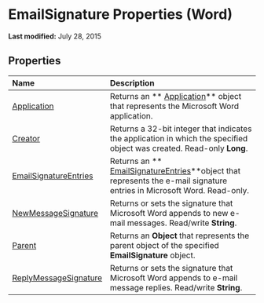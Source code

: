 
# EmailSignature Properties (Word)

 **Last modified:** July 28, 2015


## Properties



|**Name**|**Description**|
|:-----|:-----|
| [Application](f55b4f0e-e8ef-fa68-498b-26ae006de742.md)|Returns an  ** [Application](d1cf6f8f-4e88-bf01-93b4-90a83f79cb44.md)** object that represents the Microsoft Word application.|
| [Creator](8a068616-b3ed-caf9-8fc7-0ee42a8b2015.md)|Returns a 32-bit integer that indicates the application in which the specified object was created. Read-only  **Long**.|
| [EmailSignatureEntries](8b5a2f6a-d9fe-5f92-d93d-a59e67ee7100.md)|Returns an  ** [EmailSignatureEntries](42a63f45-f989-be32-e75a-059c9a77c6f1.md)**object that represents the e-mail signature entries in Microsoft Word. Read-only.|
| [NewMessageSignature](fed9f151-47b8-3e76-1764-b6e80bdbfb5e.md)|Returns or sets the signature that Microsoft Word appends to new e-mail messages. Read/write  **String**.|
| [Parent](b2b86f2b-7939-a10c-1a1a-2262ca2a22e9.md)|Returns an  **Object** that represents the parent object of the specified **EmailSignature** object.|
| [ReplyMessageSignature](94e6bc68-8bf2-0c08-b361-1792eafb089d.md)|Returns or sets the signature that Microsoft Word appends to e-mail message replies. Read/write  **String**.|
